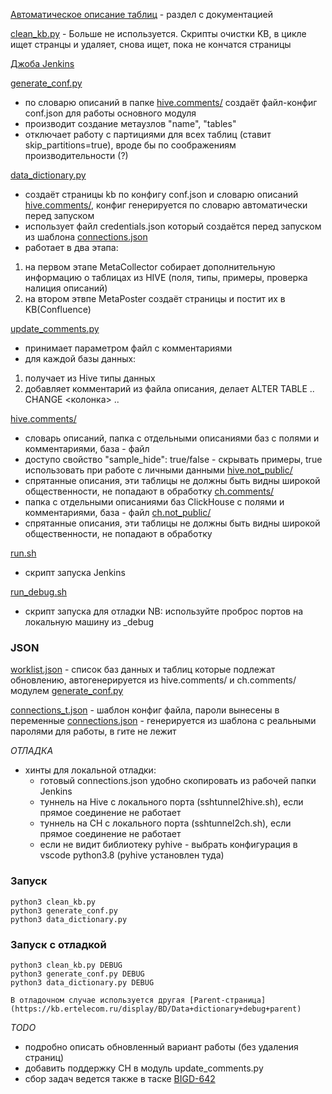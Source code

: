 [Автоматическое описание таблиц](https://kb.ertelecom.ru/pages/viewpage.action?pageId=281876683)
                 -  раздел с документацией

[clean_kb.py]()  -  Больше не используется. Скрипты очистки KB, в цикле ищет странцы и удаляет, снова ищет, пока не кончатся страницы



[Джоба Jenkins](https://spb99-jenkins.ertelecom.ru/job/DataEngineering/job/DQ/job/data_dictionary/)

[generate_conf.py]()
- по словарю описаний в папке [hive.comments/]() создаёт файл-конфиг conf.json для работы основного модуля
- производит создание метаузлов "name", "tables"
- отключает работу с партициями для всех таблиц (ставит skip_partitions=true), вроде бы по соображениям производительности (?)

[data_dictionary.py]()
- создаёт страницы kb по конфигу conf.json и словарю описаний [hive.comments/](), конфиг генерируется по словарю автоматически перед запуском
- использует файл credentials.json который создаётся перед запуском из шаблона [connections.json]()
- работает в два этапа: 
1.  на первом этапе MetaCollector собирает дополнительную информацию о таблицах из HIVE (поля, типы, примеры, проверка налиция описаний)
2.  на втором этвпе MetaPoster создаёт страницы и постит их в KB(Confluence)

[update_comments.py]()
- принимает параметром файл с комментариями
- для каждой базы данных: 
1.  получает из Hive типы данных
2.  добавляет комментарий из файла описания, делает ALTER TABLE .. CHANGE <колонка> ..

[hive.comments/]()
- словарь описаний, папка с отдельными описаниями баз с полями и комментариями, база - файл
- доступо свойство "sample_hide": true/false - скрывать примеры, true использовать при работе с личными данными
[hive.not_public/]() 
- спрятанные описания, эти таблицы не должны быть видны широкой общественности, не попадают в обработку
[ch.comments/]()     
- папка с отдельными описаниями баз ClickHouse с полями и комментариями, база - файл
[ch.not_public/]()          
- спрятанные описания, эти таблицы не должны быть видны широкой общественности, не попадают в обработку


[run.sh]()
- скрипт запуска Jenkins

[run_debug.sh]()
- скрипт запуска для отладки NB: используйте проброс портов на локальную машину из _debug




### JSON


[worklist.json]()      - список баз данных и таблиц которые подлежат обновлению, автогенерируется из hive.comments/ и ch.comments/ модулем [generate_conf.py]()


[connections_t.json]() - шаблон конфиг файла, пароли вынесены в переменные
[connections.json]()   - генерируется из шаблона с реальными паролями для работы, в гите не лежит



*ОТЛАДКА*
- хинты для локальной отладки:
   - готовый connections.json удобно скопировать из рабочей папки Jenkins
   - туннель на Hive c локального порта (sshtunnel2hive.sh), если прямое соединение не работает
   - туннель на СH c локального порта (sshtunnel2ch.sh), если прямое соединение не работает
   - если не видит библиотеку pyhive - выбрать конфигурация в vscode python3.8 (pyhive установлен туда)



### Запуск

    python3 clean_kb.py
    python3 generate_conf.py
    python3 data_dictionary.py

### Запуск с отладкой

    python3 clean_kb.py DEBUG
    python3 generate_conf.py DEBUG
    python3 data_dictionary.py DEBUG

    В отладочном случае используется другая [Parent-страница](https://kb.ertelecom.ru/display/BD/Data+dictionary+debug+parent)


*TODO*
- подробно описать обновленный вариант работы (без удаления страниц) 
- добавить поддержку CH в модуль update_comments.py
- сбор задач ведется также в таске [BIGD-642](https://ticket.ertelecom.ru/browse/BIGD-642)

